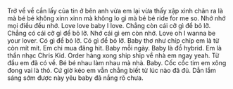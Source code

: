 Trở về về cần lấy của tin ở bên anh vừa em lại vừa thấy xập xình chân ra là mà bé bé không xinn xinn mà không lo gì mà bé bé ride for me so. Nhớ nhớ mọi điều đều nhớ. Love love baby I love. Chẳng còn cái cỡ gì để bỏ lỡ. Chẳng có cái cỡ gì để bỏ lỡ. Nhớ cái gì em còn nhớ. Love oh I wanna be your lover. Có gì để bỏ lỡ. Có gì để bỏ lỡ. Baby thơ như chíp chíp em là từ còn mít mít. Em chi mua đăng hit. Baby mỗi ngày. Baby là đồ hybrid. Em là thần nhạc Chris Kid. Order hàng xong ship ship về nhà em ngay yeah. Từ đầu em đã có về. Bé bé nhau làm nhau mà nhà. Baby. Cốc cốc tim em xông đong vai là thỏ. Cứ giờ kéo em vẫn chẳng biết từ lúc nào đã đủ. Dẫn lắm sáng sớm được này yêu baby đã nắng rõ chưa.